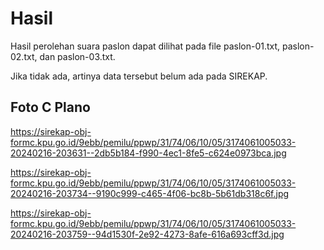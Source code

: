 # Hasil

Hasil perolehan suara paslon dapat dilihat pada file paslon-01.txt, paslon-02.txt, dan paslon-03.txt.

Jika tidak ada, artinya data tersebut belum ada pada SIREKAP.

## Foto C Plano

https://sirekap-obj-formc.kpu.go.id/9ebb/pemilu/ppwp/31/74/06/10/05/3174061005033-20240216-203631--2db5b184-f990-4ec1-8fe5-c624e0973bca.jpg

https://sirekap-obj-formc.kpu.go.id/9ebb/pemilu/ppwp/31/74/06/10/05/3174061005033-20240216-203734--9190c999-c465-4f06-bc8b-5b61db318c6f.jpg

https://sirekap-obj-formc.kpu.go.id/9ebb/pemilu/ppwp/31/74/06/10/05/3174061005033-20240216-203759--94d1530f-2e92-4273-8afe-616a693cff3d.jpg

